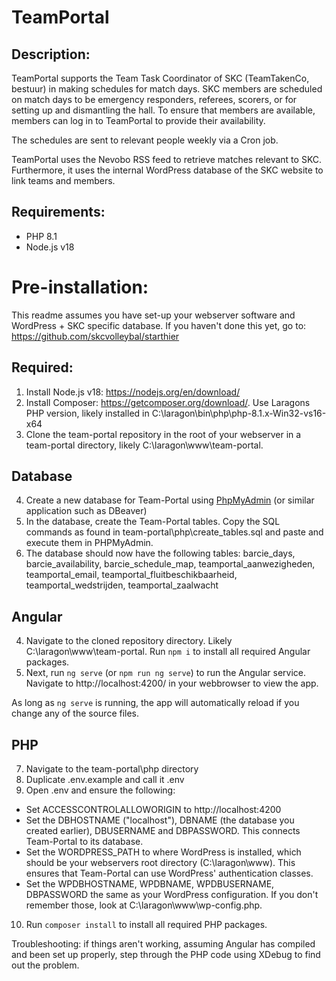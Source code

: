 # TeamPortal

## Description:

TeamPortal supports the Team Task Coordinator of SKC (TeamTakenCo, bestuur) in making schedules for match days. SKC members are scheduled on match days to be emergency responders, referees, scorers, or for setting up and dismantling the hall. To ensure that members are available, members can log in to TeamPortal to provide their availability.

The schedules are sent to relevant people weekly via a Cron job.

TeamPortal uses the Nevobo RSS feed to retrieve matches relevant to SKC. Furthermore, it uses the internal WordPress database of the SKC website to link teams and members.

## Requirements:
- PHP 8.1
- Node.js v18

# Pre-installation:
This readme assumes you have set-up your webserver software and WordPress + SKC specific database. If you haven't done this yet, go to: https://github.com/skcvolleybal/starthier 

## Required: 
1. Install Node.js v18: https://nodejs.org/en/download/
2. Install Composer: https://getcomposer.org/download/. Use Laragons PHP version, likely installed in C:\laragon\bin\php\php-8.1.x-Win32-vs16-x64
3. Clone the team-portal repository in the root of your webserver in a team-portal directory, likely C:\laragon\www\team-portal. 

## Database
4. Create a new database for Team-Portal using [PhpMyAdmin](http://localhost/phpmyadmin) (or similar application such as DBeaver)
5. In the database, create the Team-Portal tables. Copy the SQL commands as found in team-portal\php\create_tables.sql and paste and execute them in PHPMyAdmin.
6. The database should now have the following tables: barcie_days, barcie_availability, barcie_schedule_map, teamportal_aanwezigheden, teamportal_email, teamportal_fluitbeschikbaarheid, teamportal_wedstrijden, teamportal_zaalwacht

## Angular
4. Navigate to the cloned repository directory. Likely C:\laragon\www\team-portal. Run `npm i` to install all required Angular packages.
5. Next, run `ng serve` (or `npm run ng serve`) to run the Angular service. Navigate to http://localhost:4200/ in your webbrowser to view the app.
  
As long as `ng serve` is running, the app will automatically reload if you change any of the source files.

## PHP
7. Navigate to the team-portal\php directory
8. Duplicate .env.example and call it .env 
9. Open .env and ensure the following:
 - Set ACCESSCONTROLALLOWORIGIN to http://localhost:4200
 - Set the DBHOSTNAME ("localhost"), DBNAME (the database you created earlier), DBUSERNAME and DBPASSWORD. This connects Team-Portal to its database. 
 - Set the WORDPRESS_PATH to where WordPress is installed, which should be your webservers root directory (C:\laragon\www). This ensures that Team-Portal can use WordPress' authentication classes. 
 - Set the WPDBHOSTNAME, WPDBNAME, WPDBUSERNAME, DBPASSWORD the same as your WordPress configuration. If you don't remember those, look at C:\laragon\www\wp-config.php.

10. Run `composer install` to install all required PHP packages. 

Troubleshooting: if things aren't working, assuming Angular has compiled and been set up properly, step through the PHP code using XDebug to find out the problem. 
